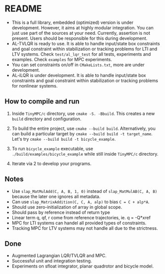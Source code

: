 # README

- This is a full library, embedded (optimized) version is under development.
However, it aims at highly modular integration. You can just use part of the
sources at your need. Currently, assertion is not present. Users should be
responsible for this during development.
- AL-TVLQR is ready to use. It is able to handle input/state box constraints and
goal constraint within stabilization or tracking problems for LTI and LTV
systems. Check `test/al_lqr_test` for all tests, experiments and examples. Check
`examples` for MPC experiments.
- You can set constraints on/off in `CMakeLists.txt`, more are under development.
- AL-iLQR is under development. It is able to handle input/state box constraints
and goal constraint within stabilization or tracking problems for nonlinear
systems.

## How to compile and run

1. Inside `TinyMPC/c` directory, use `cmake -S. -Bbuild`. This creates a new
`build` directory and configuration.  

2. To build the entire project, use `cmake --build build`. Alternatively, you
can build a particular target by `cmake --build build -t target_name`. Let's
try `cmake --build build -t bicycle_example`.  

3. To run `bicycle_example` executable, use `./build/examples/bicycle_example` while
still inside `TinyMPC/c` directory.  

4. Iterate via 2 to develop your programs.  

## Notes

- Use `slap_MatMulAdd(C, A, B, 1, 0)` instead of `slap_MatMulAB(C, A, B)`
because the later one ignores all metadata.  
- Can use `slap_MatrixAddition(C, C, A, alp)` to bias `C = C + alp*A`.  
- Should use zero-initialization of array in global scope.  
- Should pass by reference instead of return type  
- Linear term q, qf, r come from reference trajectories, ie. q = -Q*xref
- MPC for LTI systems can handel all provided types of constraints.
- Tracking MPC for LTV systems may not handle all due to the strictness.

## Done

- Augmented Lagrangian LQR/TVLQR and MPC.
- Successful unit and integration testing.
- Experiments on sfloat integrator, planar quadrotor and bicycle model.
